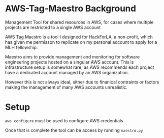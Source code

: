 # AWS-Tag-Maestro Background
Management Tool for shared resources in AWS, for cases where multiple projects are restricted to a single AWS account

AWS Tag Maestro is a tool I designed for HackForLA, a non-profit, which has given me permisson to replicate on my personal account to apply for a MLH fellowship.

Maestro aims to provide management and monitoring for software engineering projects hosted on a singular AWS account.
This is infrastructure setup is somewhat rare, as AWS recommends each project have a dedicated account managed by an AWS organization.

However this is not always ideal, either due to finanical contraints or factors making the management of many AWS accounts unrealistic.

# Setup
`aws configure` must be used to configure AWS credentials

Once that is complete the tool can be access by running `maestro.py`
